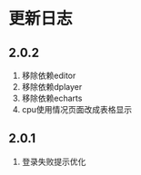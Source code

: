 # 更新日志


## 2.0.2
1. 移除依赖editor
2. 移除依赖dplayer
3. 移除依赖echarts
4. cpu使用情况页面改成表格显示


## 2.0.1
1. 登录失败提示优化
